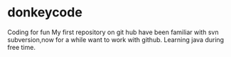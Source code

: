 # donkeycode
Coding for fun
My first repository on git hub have been familiar with svn subversion,now for a while want to work with github.
Learning java during free time.
